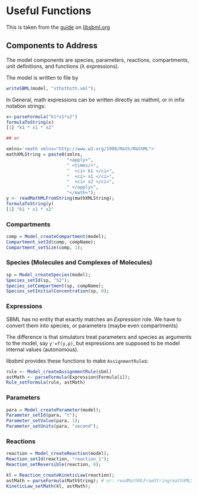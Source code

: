 # Useful Functions

This is taken from the
[guide](http://sbml.org/Software/libSBML/libSBML_R_Example_Programs)
on [libsbml.org](libsbml.org)

## Components to Address

The model components are species, parameters, reactions, compartments,
unit definitions, and functions (λ expressions).

The model is written to file by
```R
writeSBML(model, "sthsthsth.xml");
```

In General, math expressions can be written directly as mathml, or in infix notation strings:
```R
x<-parseFormula("k1*x1*x2")
formulaToString(x)
[1] "k1 * x1 * x2"

## or

xmlns='<math xmlns="http://www.w3.org/1998/Math/MathML">'
mathXMLString = paste0(xmlns,
                       "<apply>",
                       " <times/>",
                       "  <ci> k1 </ci>",
                       "  <ci> x1 </ci>",
                       "  <ci> x2 </ci>",
                       " </apply>",
                       "</math>");
y <- readMathMLFromString(mathXMLString);
formulaToString(y)
[1] "k1 * x1 * x2"
```

### Compartments

```R
comp = Model_createCompartment(model);
Compartment_setId(comp, compName);
Compartment_setSize(comp, 1);
```

### Species (Molecules and Complexes of Molecules)

```R
sp = Model_createSpecies(model);
Species_setId(sp, "S2");
Species_setCompartment(sp, compName);
Species_setInitialConcentration(sp, 0);
```

### Expressions

SBML has no entity that exactly matches an _Expression_ role. We have to convert them into species, or parameters (maybe even compartments)

The difference is that simulators treat parameters and species as arguments to the model, say `y'=f(y,p)`, but expressions are supposed to be model internal values (autonomous).

libsbml provides these functions to make `AssignmentRule`s:

```R
rule <- Model_createAssignmentRule(sbml)
astMath <- parseFormula(Expression$Formula[i]);
Rule_setFormula(rule, astMath)
```

### Parameters

```R
para = Model_createParameter(model);
Parameter_setId(para, "t");
Parameter_setValue(para, 1);
Parameter_setUnits(para, "second");

```

### Reactions

```R
reaction = Model_createReaction(model);
Reaction_setId(reaction, "reaction_1");
Reaction_setReversible(reaction, 0);

kl = Reaction_createKineticLaw(reaction);
astMath = parseFormula(MathString); # or: readMathMLFromString(mathXMLString);
KineticLaw_setMath(kl, astMath);

```
  

